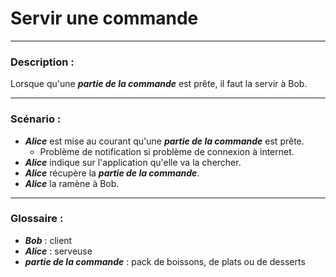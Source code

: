 # Servir une commande

---

### Description :

Lorsque qu'une ***partie de la commande*** est prête, il faut la servir à Bob.

---

### Scénario :

- ***Alice*** est mise au courant qu'une ***partie de la commande*** est prête.
  - Problème de notification si problème de connexion à internet.
- ***Alice*** indique sur l'application qu'elle va la chercher.
- ***Alice*** récupère la ***partie de la commande***.
- ***Alice*** la ramène à Bob.

---

### Glossaire :

- ***Bob*** : client
- ***Alice*** : serveuse
- ***partie de la commande*** : pack de boissons, de plats ou de desserts
